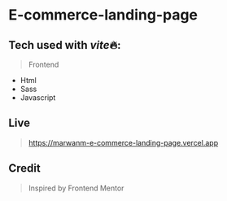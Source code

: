 # E-commerce-landing-page

## Tech used with *vite*🔥:

> Frontend

-   Html
-   Sass
-   Javascript

## Live

> https://marwanm-e-commerce-landing-page.vercel.app

## Credit

> Inspired by Frontend Mentor